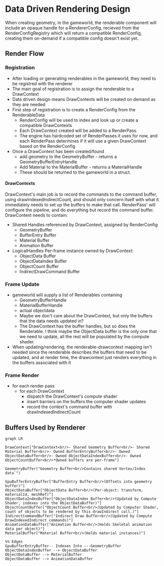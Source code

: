# Data Driven Rendering Design

When creating geometry, in the gameworld, the renderable component will include an opaque handle for a RendererConfig, recieved from the RenderConfigRegistry which will return a compatible RenderConfig, creating them on-demand if a compatible config doesn't exist yet.

## Render Flow

### Registration

- After loading or generating renderables in the gameworld, they need to be registred with the renderer
- The main goal of registration is to assign the renderable to a DrawContext
- Data driven design means DrawContexts will be created on demand as they are needed
- First step of registration is to create a RenderConfig from the RenderableData
  - RenderConfig will be used to index and look up or create a compatible DrawContexts
  - Each DrawContext created will be added to a RenderPass.
  - The engine has hardcoded set of RenderPasses it uses for now, and each RenderPass determines if it will use a given DrawContext based on the RenderConfig
- Once a DrawContext has been created/found
  - add geometry to the GeometryBuffer - returns a GeometryBufferEntryHandle
  - Add Material to the MaterialBuffer - returns a MaterialHandle
  - These should be returned to the gameworld in a struct.

#### DrawContexts

DrawContext's main job is to record the commands to the command buffer, using drawIndexedIndirectCount, and should only concern itself with what it immediately needs to set up the buffers to make that call.
RenderPass' will configure the pipeline, and do everything but record the command buffer.
DrawContext needs to contain:

- Shared Handles referenced by DrawContext, assigned by RenderConfig
  - GeometryBuffer
  - BufferEntry Buffer
  - Material Buffer
  - Animation Buffer
- LogicalHandles Per-frame instance owned by DrawContext:
  - ObjectData Buffer
  - ObjectDataIndex Buffer
  - ObjectCount Buffer
  - IndirectDrawCommand Buffer

### Frame Update

- gameworld will supply a list of Renderables containing
  - GeometryBufferHandle
  - MaterialBufferHandle
  - actual objectdata
  - Maybe we don't care about the DrawContext, but only the buffers that the data needs updated in?
  - The DrawContext has the buffer handles, but so does the Renderable. I think maybe the ObjectData buffer is the only one that we need to update, all the rest will be populated by the compute shader.
- When updating/rendering, the renderable-drawcontext mapping isn't needed since the renderable describes the buffers that need to be updated, and at render time, the drawcontext just renders everything in the buffers associated with it

### Frame Render

- for each render pass
  - for each DrawContext
    - dispatch the DrawContext's compute shader
    - insert barriers on the buffers the computer shader updates
    - record the context's command buffer with drawIndexedIndirectCount

## Buffers Used by Renderer

```mermaid
graph LR

DrawContext["DrawContext<br/>- Shared Geometry Buffer<br/>- Shared Material Buffer<br/>- Owned BufferEntryBuffer<br/>- Owned ObjectDataBuffer<br/>- Owned ObjectDataIndexBuffer<br/>- Owned ObjectCountBuffer<br/>*Owned buffers are per-frame"]

GeometryBuffer("Geometry Buffer<br/>Contains shared Vertex/Index data`")

GpuBufferEntryBuffer["BufferEntry Buffer<br/>(Offsets into geometry buffer)"]
ObjectDataBuffer["ObjectData Buffer<br/>(Per-object: transform, materialId, meshRef)"]
ObjectDataIndexBuffer["ObjectDataIndex Buffer<br/>(Updated by Compute Shader, indexes into the ObjectDataBuffer)"]
ObjectCountBuffer["ObjectCount Buffer<br/>(Updated by Computer Shader, count of objects to be rendered by this drawIndirect call.)"]
IndirectCommandBuffer["Indirect Draw Buffer<br/>(Updated by Compute DrawIndexedIndirect commands)"]
AnimationDataBuffer["Animation Buffer<br/>(Holds Skeletal animation data per object)"]
MaterialBuffer["Material Buffer<br/>(Holds material instances)"]

%% Edges
GpuBufferEntryBuffer-- Indexes Into ---GeometryBuffer
ObjectDataIndexBuffer --> ObjectDataBuffer
ObjectDataBuffer --> MaterialBuffer
ObjectDataBuffer --> AnimationDataBuffer
